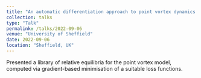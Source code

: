 ```yaml
---
title: "An automatic differentiation approach to point vortex dynamics with applications to turbulence"
collection: talks
type: "Talk"
permalink: /talks/2022-09-06
venue: "University of Sheffield"
date: 2022-09-06
location: "Sheffield, UK"
---
```


Presented a library of relative equilibria for the point vortex model, computed via gradient-based minimisation of a suitable loss functions. 
